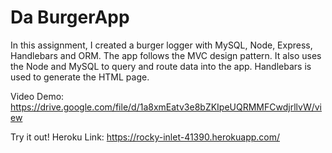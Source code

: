# Da BurgerApp

In this assignment, I created a burger logger with MySQL, Node, Express, Handlebars and ORM. The app follows the MVC design pattern. It also uses the Node and MySQL to query and route data into the app. Handlebars is used to generate the HTML page.

Video Demo:
https://drive.google.com/file/d/1a8xmEatv3e8bZKIpeUQRMMFCwdjrllvW/view

Try it out! Heroku Link:
https://rocky-inlet-41390.herokuapp.com/


